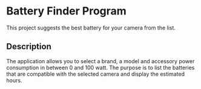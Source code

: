 # Battery Finder Program

This project suggests the best battery for your camera from the list.

## Description

The application allows you to select a brand, a model and accessory power consumption in between 0 and 100 watt.
The purpose is to list the batteries that are compatible with the selected camera and display the estimated hours.
